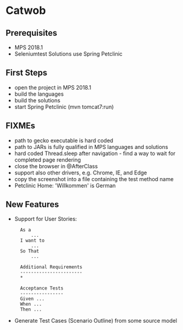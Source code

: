 Catwob
======

Prerequisites
-------------
* MPS 2018.1
* Seleniumtest Solutions use Spring Petclinic

First Steps
-----------
* open the project in MPS 2018.1
* build the languages
* build the solutions
* start Spring Petclinic (mvn tomcat7:run)

FIXMEs
------
* path to gecko executable is hard coded
* path to JARs is fully qualified in MPS languages and solutions
* hard coded Thread.sleep after navigation - find a way to wait for completed page rendering
* close the browser in @AfterClass
* support also other drivers, e.g. Chrome, IE, and Edge
* copy the screenshot into a file containing the test method name
* Petclinic Home: 'Willkommen' is German

New Features
------------
* Support for User Stories:

		As a
			...
		I want to
			...
		So That
			...
			
		Additional Requirements
		-----------------------
		* 

		Acceptance Tests
		----------------
		Given ...
		When ...
		Then ...

* Generate Test Cases (Scenario Outline) from some source model
		